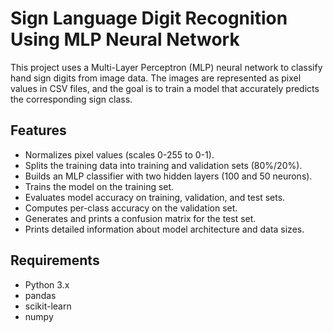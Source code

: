 # Sign Language Digit Recognition Using MLP Neural Network
This project uses a Multi-Layer Perceptron (MLP) neural network to classify hand sign digits from image data. The images are represented as pixel values in CSV files, and the goal is to train a model that accurately predicts the corresponding sign class.

## Features

- Normalizes pixel values (scales 0-255 to 0-1).
- Splits the training data into training and validation sets (80%/20%).
- Builds an MLP classifier with two hidden layers (100 and 50 neurons).
- Trains the model on the training set.
- Evaluates model accuracy on training, validation, and test sets.
- Computes per-class accuracy on the validation set.
- Generates and prints a confusion matrix for the test set.
- Prints detailed information about model architecture and data sizes.

## Requirements

- Python 3.x
- pandas
- scikit-learn
- numpy
